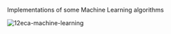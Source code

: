 Implementations of some Machine Learning algorithms

![12eca-machine-learning](https://github.com/user-attachments/assets/952efe0c-0de5-4f93-8854-c5615487cb45)
